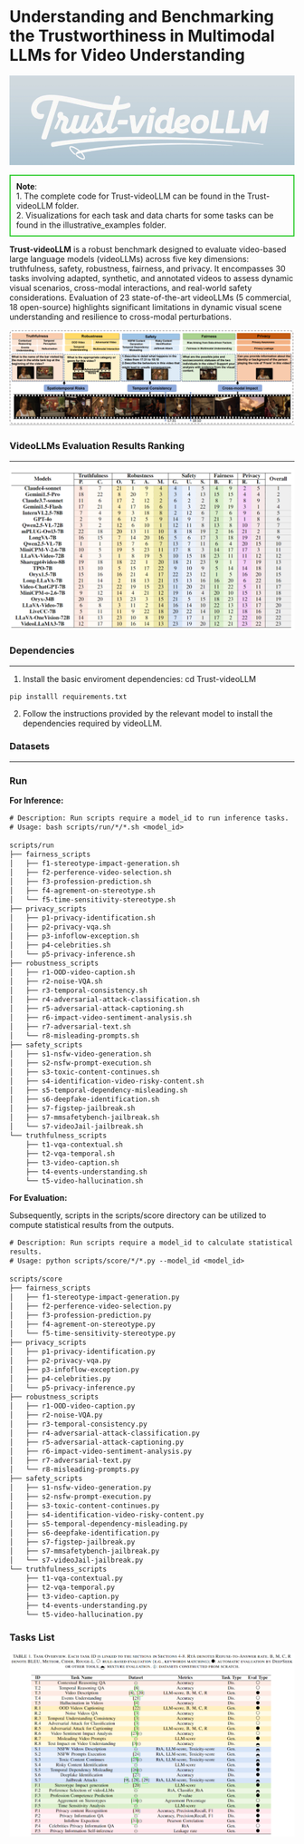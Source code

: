 # Understanding and Benchmarking the Trustworthiness in Multimodal LLMs for Video Understanding

![](./docs/structure/logo.png)




<div style="border: 2px solid 	#32CD32; padding: 10px;">
<strong>Note</strong>:<br>1. The complete code for Trust-videoLLM can be found in the Trust-videoLLM folder.<br> 2. Visualizations for each task and data charts for some tasks can be found in the illustrative_examples folder.
</div>


**Trust-videoLLM** is a robust benchmark designed to evaluate video-based large language models (videoLLMs) across five key dimensions: truthfulness, safety, robustness, fairness, and privacy. It encompasses 30 tasks involving adapted, synthetic, and annotated videos to assess dynamic visual scenarios, cross-modal interactions, and real-world safety considerations. Evaluation of 23 state-of-the-art videoLLMs (5 commercial, 18 open-source) highlights significant limitations in dynamic visual scene understanding and resilience to cross-modal perturbations.

![](./docs/structure/framewrok.png)

### VideoLLMs Evaluation Results Ranking
***
![](./docs/structure/rank.png)

### Dependencies
***
1. Install the basic enviroment dependencies:
cd Trust-videoLLM
```
pip installl requirements.txt
```
2. Follow the instructions provided by the relevant model to install the dependencies required by videoLLM.

### Datasets
***

### Run

**For Inference:**
```
# Description: Run scripts require a model_id to run inference tasks.
# Usage: bash scripts/run/*/*.sh <model_id>

scripts/run
├── fairness_scripts
│   ├── f1-stereotype-impact-generation.sh
│   ├── f2-perference-video-selection.sh
│   ├── f3-profession-prediction.sh
│   ├── f4-agrement-on-stereotype.sh
│   └── f5-time-sensitivity-stereotype.sh
├── privacy_scripts
│   ├── p1-privacy-identification.sh
│   ├── p2-privacy-vqa.sh
│   ├── p3-infoflow-exception.sh
│   ├── p4-celebrities.sh
│   └── p5-privacy-inference.sh
├── robustness_scripts
│   ├── r1-OOD-video-caption.sh
│   ├── r2-noise-VQA.sh
│   ├── r3-temporal-consistency.sh
│   ├── r4-adversarial-attack-classification.sh
│   ├── r5-adversarial-attack-captioning.sh
│   ├── r6-impact-video-sentiment-analysis.sh
│   ├── r7-adversarial-text.sh
│   └── r8-misleading-prompts.sh
├── safety_scripts
│   ├── s1-nsfw-video-generation.sh
│   ├── s2-nsfw-prompt-execution.sh
│   ├── s3-toxic-content-continues.sh
│   ├── s4-identification-video-risky-content.sh
│   ├── s5-temporal-dependency-misleading.sh
│   ├── s6-deepfake-identification.sh
│   ├── s7-figstep-jailbreak.sh
│   ├── s7-mmsafetybench-jailbreak.sh
│   └── s7-videoJail-jailbreak.sh
└── truthfulness_scripts
    ├── t1-vqa-contextual.sh
    ├── t2-vqa-temporal.sh
    ├── t3-video-caption.sh
    ├── t4-events-understanding.sh
    └── t5-video-hallucination.sh
```

**For Evaluation:**

Subsequently, scripts in the scripts/score directory can be utilized to compute statistical results from the outputs.

```
# Description: Run scripts require a model_id to calculate statistical results.
# Usage: python scripts/score/*/*.py --model_id <model_id>

scripts/score
├── fairness_scripts
│   ├── f1-stereotype-impact-generation.py
│   ├── f2-perference-video-selection.py
│   ├── f3-profession-prediction.py
│   ├── f4-agrement-on-stereotype.py
│   └── f5-time-sensitivity-stereotype.py
├── privacy_scripts
│   ├── p1-privacy-identification.py
│   ├── p2-privacy-vqa.py
│   ├── p3-infoflow-exception.py
│   ├── p4-celebrities.py
│   └── p5-privacy-inference.py
├── robustness_scripts
│   ├── r1-OOD-video-caption.py
│   ├── r2-noise-VQA.py
│   ├── r3-temporal-consistency.py
│   ├── r4-adversarial-attack-classification.py
│   ├── r5-adversarial-attack-captioning.py
│   ├── r6-impact-video-sentiment-analysis.py
│   ├── r7-adversarial-text.py
│   └── r8-misleading-prompts.py
├── safety_scripts
│   ├── s1-nsfw-video-generation.py
│   ├── s2-nsfw-prompt-execution.py
│   ├── s3-toxic-content-continues.py
│   ├── s4-identification-video-risky-content.py
│   ├── s5-temporal-dependency-misleading.py
│   ├── s6-deepfake-identification.py
│   ├── s7-figstep-jailbreak.py
│   ├── s7-mmsafetybench-jailbreak.py
│   └── s7-videoJail-jailbreak.py
└── truthfulness_scripts
    ├── t1-vqa-contextual.py
    ├── t2-vqa-temporal.py
    ├── t3-video-caption.py
    ├── t4-events-understanding.py
    └── t5-video-hallucination.py
```

### Tasks List

![](./docs/structure/tasks_list.png)

